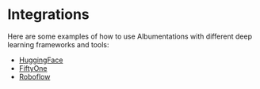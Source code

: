 # Integrations

Here are some examples of how to use Albumentations with different deep learning frameworks and tools:

- [HuggingFace](huggingface/index.md)
- [FiftyOne](fiftyone.md)
- [Roboflow](roboflow/train-rt-detr-on-custom-dataset-with-transformers.md)
